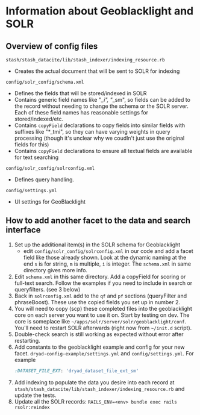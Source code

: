 # Information about Geoblacklight and SOLR

## Overview of config files

`stash/stash_datacite/lib/stash_indexer/indexing_resource.rb`
- Creates the actual document that will be sent to SOLR for indexing

`config/solr_config/schema.xml`
- Defines the fields that will be stored/indexed in SOLR
- Contains generic field names like "*_i", "*_sm", so fields can be added to the
  record without needing to change the schema or the SOLR server. Each of these
  field names has reasonable settings for stored/indexed/etc.
- Contains `copyField` declarations to copy fields into similar fields with
  suffixes like "*_tmi", so they can have varying weights in query processing
  (though it's unclear why we coudln't just use the original fields for this)
- Contains `copyField` declarations to ensure all textual fields are available
  for text searching

`config/solr_config/solrconfig.xml`
- Defines query handling.

`config/settings.yml`
- UI settings for GeoBlacklight


## How to add another facet to the data and search interface

1. Set up the additional item(s) in the SOLR schema for Geoblacklight
   - edit `config/solr_config/solrconfig.xml` in our code and add a facet field
      like those already shown. Look at the dynamic naming at the end `s` is for string,
      `m` is multiple, `i` is integer.  The `schema.xml` in same directory gives more info.
2. Edit `schema.xml` in this same directory.  Add a copyField for scoring or
   full-text search.  Follow the examples if you need to include in search or queryfilters. (see 3 below)
3. Back in `solrconfig.xml` add to the `qf` and `pf` sections (queryFilter and phraseBoost).
   These use the copied fields you set up in number 2.
4. You will need to copy (scp) these completed files into the geoblacklight core on
   each server you want to use it on.  Start by testing on dev.  The core is someplace
   like `~/apps/solr/server/solr/geoblacklight/conf`.  You'll need to restart SOLR
   afterwards (right now from `~/init.d` script).
5. Double-check search is still working as expected without error after restarting.
6. Add constants to the geoblacklight example and config for your new facet.
   `dryad-config-example/settings.yml` and `config/settings.yml`. For example
    ```ruby
    :DATASET_FILE_EXT: 'dryad_dataset_file_ext_sm'
    ```
7. Add indexing to populate the data you desire into each record at
   `stash/stash_datacite/lib/stash_indexer/indexing_resource.rb` and update the tests.
8. Update all the SOLR records: `RAILS_ENV=<env> bundle exec rails rsolr:reindex`
